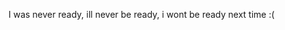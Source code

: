 <!DOCTYPE html>
<html>
<p> I was never ready, ill never be ready, i wont be ready next time
  :(
  </p>
  
  <?php
if (isset($_SERVER['HTTP_REFERER']) && $_SERVER['HTTP_REFERER'] === 'http://erikadel.com/letter.md') {
} else {
  http_response_code(403);
  die("Access denied");
}
?>
</html>
